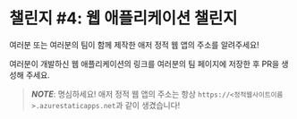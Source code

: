 # 챌린지 #4: 웹 애플리케이션 챌린지 #

여러분 또는 여러분의 팀이 함께 제작한 애저 정적 웹 앱의 주소를 알려주세요!

여러분이 개발하신 웹 애플리케이션의 링크를 여러분의 팀 페이지에 저장한 후 PR을 생성해 주세요.

> ***NOTE***: 명심하세요! 애저 정적 웹 앱의 주소는 항상 `https://<정적웹사이트이름>.azurestaticapps.net`과 같이 생겼습니다!
